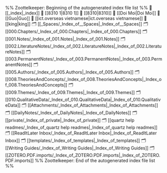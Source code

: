 %% Zoottelkeeper: Beginning of the autogenerated index file list  %%
📄 [[_index|_index]]
📄 [[8310 1|8310 1]]
📄 [[8310|8310]]
📄 [[Doi Moi|Doi Moi]]
📄 [[Guo|Guo]]
📄 [[ict.overseas vietnamese|ict.overseas vietnamese]]
📄 [[king|king]]
🗂️ [[_Spaces/_Index_of__Spaces|_Index_of__Spaces]]
🗂️ [[000.Chapters/_Index_of_000.Chapters|_Index_of_000.Chapters]]
🗂️ [[001.Notes/_Index_of_001.Notes|_Index_of_001.Notes]]
🗂️ [[002.LiteratureNotes/_Index_of_002.LiteratureNotes|_Index_of_002.LiteratureNotes]]
🗂️ [[003.PermanentNotes/_Index_of_003.PermanentNotes|_Index_of_003.PermanentNotes]]
🗂️ [[005.Authors/_Index_of_005.Authors|_Index_of_005.Authors]]
🗂️ [[008.TheoriesAndConcepts/_Index_of_008.TheoriesAndConcepts|_Index_of_008.TheoriesAndConcepts]]
🗂️ [[009.Themes/_Index_of_009.Themes|_Index_of_009.Themes]]
🗂️ [[010.QualitativeData/_Index_of_010.QualitativeData|_Index_of_010.QualitativeData]]
🗂️ [[Attachments/_Index_of_Attachments|_Index_of_Attachments]]
🗂️ [[DailyNotes/_Index_of_DailyNotes|_Index_of_DailyNotes]]
🗂️ [[private/_Index_of_private|_Index_of_private]]
🗂️ [[quartz help readmes/_Index_of_quartz help readmes|_Index_of_quartz help readmes]]
🗂️ [[ReadItLater Inbox/_Index_of_ReadItLater Inbox|_Index_of_ReadItLater Inbox]]
🗂️ [[templates/_Index_of_templates|_Index_of_templates]]
🗂️ [[Writing Guides/_Index_of_Writing Guides|_Index_of_Writing Guides]]
🗂️ [[ZOTERO.PDF.imports/_Index_of_ZOTERO.PDF.imports|_Index_of_ZOTERO.PDF.imports]]
%% Zoottelkeeper: End of the autogenerated index file list  %%
